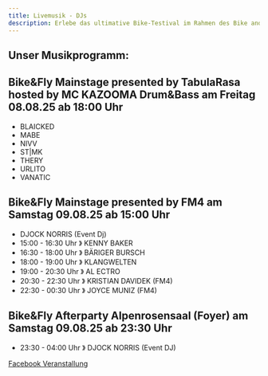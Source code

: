 ```yaml
---
title: Livemusik - DJs
description: Erlebe das ultimative Bike-Testival im Rahmen des Bike and Fly Festivals im Brixental!
---
```


## Unser Musikprogramm:

<div class="grid md:grid-cols-3 gap-4 mb-10">
  <div class="bg-[#c2deba] shadow-md rounded-lg p-4">
    <h2 class="mt-4">Bike&Fly Mainstage presented by TabulaRasa hosted by MC KAZOOMA Drum&Bass am Freitag 08.08.25 ab 18:00 Uhr</h2>
    <ul>
      <li>BLAICKED</li>
      <li>MABE</li>
      <li>NIVV</li>
      <li>ST|MK</li>
      <li>THERY</li>
      <li>URLITO</li>
      <li>VANATIC</li>
    </ul>
  </div>
  <div class="bg-[#c2deba] shadow-md rounded-lg p-4">
    <h2 class="mt-4">Bike&Fly Mainstage presented by FM4 am Samstag 09.08.25 ab 15:00 Uhr</h2>
    <ul>
      <li>DJOCK NORRIS (Event Dj)</li>
      <li>15:00 - 16:30 Uhr 》 KENNY BAKER</li>
      <li>16:30 - 18:00 Uhr 》 BÄRIGER BURSCH</li>
      <li>18:00 - 19:00 Uhr 》 KLANGWELTEN</li>
      <li>19:00 - 20:30 Uhr 》 AL ECTRO</li>
      <li>20:30 - 22:30 Uhr 》 <span class="text-lg">KRISTIAN DAVIDEK (FM4)</span></li>
      <li>22:30 - 00:30 Uhr 》 <span class="text-lg">JOYCE MUNIZ (FM4)</span></li>
    </ul>
  </div>
  <div class="bg-[#c2deba] shadow-md rounded-lg p-4">
    <h2 class="mt-4">Bike&Fly Afterparty Alpenrosensaal (Foyer) am Samstag 09.08.25 ab 23:30 Uhr</h2>
    <ul>
      <li>23:30 - 04:00 Uhr 》 DJOCK NORRIS (Event DJ)</li>
    </ul>
  </div>
</div>

<ContentImageGallery path="/media/livemusik/gallerie/"/>

<span class="mt-4"><a href="https://www.facebook.com/events/s/bikefly-sportmusik-festival-af/1556561438292114/" target="_blank">Facebook Veranstallung</a></span>

